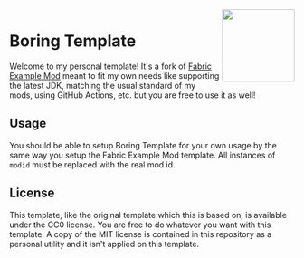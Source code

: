 <img src="./src/main/resources/assets/modid/icon.png" align="right" width="128px"/>

# Boring Template

Welcome to my personal template! It's a fork of [Fabric Example Mod](https://github.com/FabricMC/fabric-example-mod) meant to fit my own needs like supporting the latest JDK, matching the usual standard of my mods, using GitHub Actions, etc. but you are free to use it as well!

## Usage

You should be able to setup Boring Template for your own usage by the same way you setup the Fabric Example Mod template. All instances of `modid` must be replaced with the real mod id.

<!--
## Download

This mod is available for download on the following services:

- [CurseForge (recommended)](https://www.curseforge.com/minecraft/mc-mods/)
- [GitHub Releases (alternative)](https://github.com/)
-->

## License

This template, like the original template which this is based on, is available under the CC0 license. You are free to do whatever you want with this template. A copy of the MIT license is contained in this repository as a personal utility and it isn't applied on this template.

<!-- The commented text is meant for the projects based on this template, for the license of the template, see above.

This mod is licensed under the MIT license. You can freely include the mod on any modpack with no permission. Usage of this mod's code on other projects or derivatives of this mod is allowed as long as attribution is given.
-->

